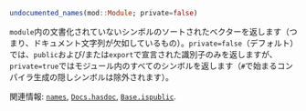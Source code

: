 ```julia
undocumented_names(mod::Module; private=false)
```

`module`内の文書化されていないシンボルのソートされたベクターを返します（つまり、ドキュメント文字列が欠如しているもの）。`private=false`（デフォルト）では、`public`および/または`export`で宣言された識別子のみを返しますが、`private=true`ではモジュール内のすべてのシンボルを返します（`#`で始まるコンパイラ生成の隠しシンボルは除外されます）。

関連情報: [`names`](@ref), [`Docs.hasdoc`](@ref), [`Base.ispublic`](@ref).
